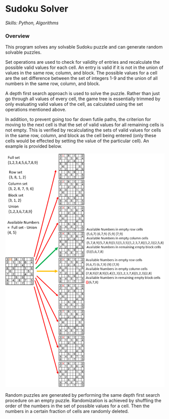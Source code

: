 # Sudoku Solver
*Skills: Python, Algorithms*

### Overview

This program solves any solvable Sudoku puzzle and can generate random solvable puzzles. 

Set operations are used to check for validity of entries and recalculate the possible valid values for each cell. An entry is valid if it is not in the union of values in the same row, column, and block. The possible values for a cell are the set difference between the set of integers 1-9 and the union of all numbers in the same row, column, and block. 

A depth first search approach is used to solve the puzzle. Rather than just go through all values of every cell, the game tree is essentially trimmed by only evaluating valid values of the cell, as calculated using the set operations mentioned above. 

In addition, to prevent going too far down futile paths, the criterion for moving to the next cell is that the set of valid values for all remaining cells is not empty. This is verified by recalculating the sets of valid values for cells in the same row, column, and block as the cell being entered (only these cells would be effected by setting the value of the particular cell). An example is provided below.

<img src = "images/SudokuFigure1.png" size = "500">


Random puzzles are generated by performing the same depth first search procedure on an empty puzzle. Randomization is achieved by shuffling the order of the numbers in the set of possible values for a cell. Then the numbers in a certain fraction of cells are randomly deleted.
